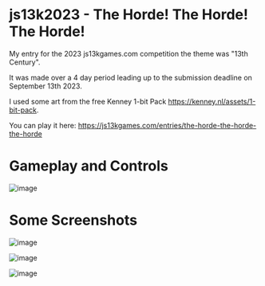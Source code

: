 # js13k2023 - The Horde! The Horde! The Horde!
My entry for the 2023 js13kgames.com competition the theme was "13th Century".

It was made over a 4 day period leading up to the submission deadline on September 
13th 2023.

I used some art from the free Kenney 1-bit Pack https://kenney.nl/assets/1-bit-pack.

You can play it here: https://js13kgames.com/entries/the-horde-the-horde-the-horde

# Gameplay and Controls

![image](https://github.com/anthonycosgrave/js13k2023/assets/1410114/81f308af-5089-4004-8e0c-d5c5bb09cd21)

# Some Screenshots

![image](https://github.com/anthonycosgrave/js13k2023/assets/1410114/d8bb08aa-2c11-468f-a793-9711311ee598)

![image](https://github.com/anthonycosgrave/js13k2023/assets/1410114/e5213030-d792-4269-aa61-9faa750a7977)

![image](https://github.com/anthonycosgrave/js13k2023/assets/1410114/f5fe1564-41bc-4de9-a270-bc82e80c0843)
